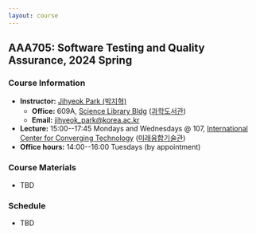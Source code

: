 ```yaml
---
layout: course
---
```

## AAA705: Software Testing and Quality Assurance, 2024 Spring

### Course Information

- **Instructor:** [Jihyeok Park (박지혁)](/members/jihyeok.park)
  - **Office:** 609A,
    [Science Library Bldg](https://goo.gl/maps/dJTtjpZEHCC4Xv5t5)
    ([과학도서관](https://naver.me/5Y1oxNnH))
  - **Email:** [jihyeok_park@korea.ac.kr](mailto:jihyeok_park@korea.ac.kr)
- **Lecture:** 15:00--17:45 Mondays and Wednesdays @ 107,
  [International Center for Converging Technology](https://maps.app.goo.gl/ooPmBvCKc7KWHmuw8)
  ([미래융합기술관](https://naver.me/FLBWcZUR))
- **Office hours:** 14:00--16:00 Tuesdays (by appointment)

### Course Materials

- TBD


### Schedule

- TBD

<!-- load schedule with PDF files -->
<!-- {%- include schedule.html data=site.data.course.aaa705.2024_1 -%} -->
